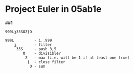 # Project Euler in 05ab1e

##1

    999Lʒ35SÖZ}O

    999L         - 1..999
        ʒ        - filter
         35S     - push 3,5
            Ö    - divisible?
             Z   - max (i.e. will be 1 if at least one true)
              }  - close filter
               O - sum


